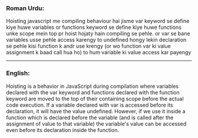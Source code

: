 ### Roman Urdu: 

Hoisting javascript me compiling behaviour hai jisme var keyword se define kiye huwe variables or functions keyword se define kiye huwe functions unke scope mein top pr hoist hojaty hain compiling se pehle. or var se bane variables usse pehle access karengy to undefined hongy lekin declaration se pehle kisi function k andr use krengy (or wo function var ki value assignment k baad call hua ho) to hum variable ki value access kar payengy

---

### English:

Hoisting is a behavior in JavaScript during compilation where variables declared with the var keyword and functions declared with the function keyword are moved to the top of their containing scope before the actual code execution. If a variable declared with var is accessed before its declaration, it will have the value undefined. However, if we use it inside a function which is declared before the variable (and is called after the assignment of value to that variable) the variable's value can be accessed even before its declaration inside the function.
